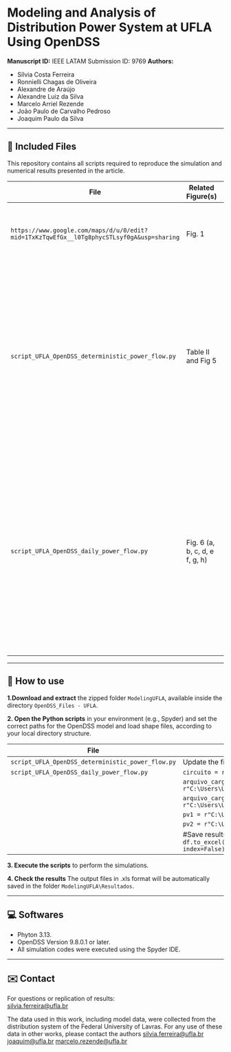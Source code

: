 # Modeling and Analysis of Distribution Power System at UFLA Using OpenDSS

**Manuscript ID:** IEEE LATAM Submission ID: 9769 
**Authors:**  

- Sílvia Costa Ferreira 
- Ronnielli Chagas de Oliveira
- Alexandre de Araújo
- Alexandre Luiz da Silva
- Marcelo Arriel Rezende
- João Paulo de Carvalho Pedroso
- Joaquim Paulo da Silva

---

## 📁 Included Files

This repository contains all scripts required to reproduce the simulation and numerical results presented in the article.

| File | Related Figure(s) | Description |
|--------|-------------------|-------------|
| `https://www.google.com/maps/d/u/0/edit?mid=1TxKzTqwEfGx__l0Tg8phycSTLsyf0gA&usp=sharing` | Fig. 1 | Google My Maps link containing the geographical coordinates of poles and transformers at UFLA. |
| `script_UFLA_OpenDSS_deterministic_power_flow.py` | Table II and Fig 5 | This routine performs a deterministic (snapshot) power flow analysis in OpenDSS. It uses the OpenDSS input files located in the folder `OpenDSS_Files - UFLA` as the system model. The routine solves the power flow for different scenarios (minimum/maximum demand, with or without distributed generation) and saves the results in an Excel file. |
| `script_UFLA_OpenDSS_daily_power_flow.py` | Fig. 6 (a, b, c, d, e f, g, h) | This routine performs a daily time-series power flow analysis in OpenDSS, located in the folder `OpenDSS_Files - UFLA`. In addition to solving the power flow for different scenarios the routine implements an optimization algorithm to determine the optimal capacitor bank size. All simulation results, including voltage profiles, total active and reactive power, and power factor, are saved in an Excel file. |

---

## 📂 How to use

**1.Download and extract** the zipped folder `ModelingUFLA`, available inside the directory `OpenDSS_Files - UFLA`.

**2. Open the Python scripts** in your environment (e.g., Spyder) and set the correct paths for the OpenDSS model and load shape files, according to your local directory structure.

| File | Adjustments |
|------|-------------|
| `script_UFLA_OpenDSS_deterministic_power_flow.py`  | Update the file paths to match your computer. 
|`script_UFLA_OpenDSS_daily_power_flow.py`|`circuito = r"C:\Users\User\Desktop\ModelingUFLA\Master_A.dss"`|
||`arquivo_cargas_min = r"C:\Users\User\Desktop\ModelingUFLA\Loads_A.txt"`|
||`arquivo_cargas_max = r"C:\Users\User\Desktop\ModelingUFLA\Loads_B.txt"`|
||`pv1 = r"C:\Users\User\Desktop\ModelingUFLA\PVSystem1.txt"`|
||`pv2 = r"C:\Users\User\Desktop\ModelingUFLA\PVSystem2.txt"`|
||#Save results to Excel  `df.to_excel(r"C:\Users\User\Desktop\resultados_cenarios.xlsx", index=False)`|



**3. Execute the scripts** to perform the simulations.

**4. Check the results**
The output files in .xls format will be automatically saved in the folder `ModelingUFLA\Resultados`.


---

## 💻 Softwares

- Phyton 3.13.
- OpenDSS Version 9.8.0.1 or later.
- All simulation codes were executed using the Spyder IDE.

---

## ✉️ Contact

For questions or replication of results:  
silvia.ferreira@ufla.br

The data used in this work, including model data, were collected from the distribution system of the Federal University of Lavras. For any use of these data in other works, please contact the authors
silvia.ferreira@ufla.br
joaquim@ufla.br
marcelo.rezende@ufla.br

